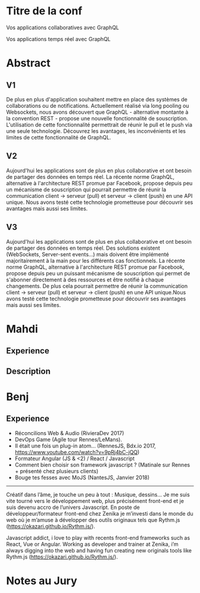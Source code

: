 Titre de la conf
===

Vos applications collaboratives avec GraphQL

Vos applications temps réel avec GraphQL

Abstract
===

V1
--

De plus en plus d'application souhaitent mettre en place des systèmes de collaborations ou de notifications. Actuellement réalisé via long pooling ou Websockets, nous avons découvert que GraphQL - alternative montante à la convention REST - propose une nouvelle fonctionnalité de souscription.
L'utilisation de cette fonctionnalité permettrait de réunir le pull et le push via une seule technologie. 
Découvrez les avantages, les inconvénients et les limites de cette fonctionnalité de GraphQL.

V2
--
Aujourd'hui les applications sont de plus en plus collaborative et ont besoin de partager des données en temps réel. La récente norme GraphQL, alternative à l'architecture REST promue par Facebook, propose depuis peu un mécanisme de souscription qui pourrait permettre de réunir la communication client -> serveur (pull) et serveur -> client (push) en une API unique. Nous avons testé cette technologie prometteuse pour découvrir ses avantages mais aussi ses limites.

V3
--
Aujourd'hui les applications sont de plus en plus collaborative et ont besoin de partager des données en temps réel. Des solutions existent (WebSockets, Server-sent events...) mais doivent être implémenté majoritairement à la main pour les différents cas fonctionnels. La récente norme GraphQL, alternative à l'architecture REST promue par Facebook, propose depuis peu un puissant mécanisme de souscription qui permet de s'abonner directement à des ressources et être notifié à chaque changements. De plus cela pourrait permettre de réunir la communication client -> serveur (pull) et serveur -> client (push) en une API unique.Nous avons testé cette technologie prometteuse pour découvrir ses avantages mais aussi ses limites.


Mahdi
====

Experience
----------

Description
-----------

Benj
====

Experience
----------

- Réconcilions Web & Audio (RivieraDev 2017)
- DevOps Game (Agile tour Rennes/LeMans). 
- Il était une fois un plug-in atom... (RennesJS, Bdx.io 2017, https://www.youtube.com/watch?v=9pRj4bC-jQQ)
- Formateur Angular (JS & <2) / React / Javascript 
- Comment bien choisir son framework javascript ? (Matinale sur Rennes + présenté chez plusieurs clients)
- Bouge tes fesses avec MoJS (NantesJS, Janvier 2018)

-----------
Créatif dans l’âme, je touche un peu à tout : Musique, dessins… Je me suis vite tourné vers le développement web, plus précisément front-end et je suis devenu accro de l’univers Javascript. En poste de développeur/formateur front-end chez Zenika je m’investi dans le monde du web où je m’amuse à développer des outils originaux tels que Rythm.js (https://okazari.github.io/Rythm.js/).

Javascript addict, i love to play with recents front-end frameworks such as React, Vue or Angular. Working as developer and trainer at Zenika, i’m always digging into the web and having fun creating new originals tools like Rythm.js (https://okazari.github.io/Rythm.js/).

Notes au Jury
=====
